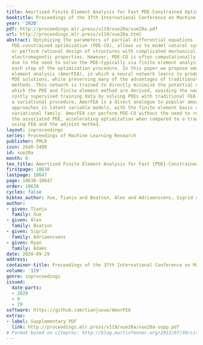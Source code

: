 ```yaml
---
title: Amortized Finite Element Analysis for Fast PDE-Constrained Optimization
booktitle: Proceedings of the 37th International Conference on Machine Learning
year: '2020'
pdf: http://proceedings.mlr.press/v119/xue20a/xue20a.pdf
url: http://proceedings.mlr.press/v119/xue20a.html
abstract: Optimizing the parameters of partial differential equations (PDEs), i.e.,
  PDE-constrained optimization (PDE-CO), allows us to model natural systems from observations
  or perform rational design of structures with complicated mechanical, thermal, or
  electromagnetic properties. However, PDE-CO is often computationally prohibitive
  due to the need to solve the PDE—typically via finite element analysis (FEA)—at
  each step of the optimization procedure. In this paper we propose amortized finite
  element analysis (AmorFEA), in which a neural network learns to produce accurate
  PDE solutions, while preserving many of the advantages of traditional finite element
  methods. This network is trained to directly minimize the potential energy from
  which the PDE and finite element method are derived, avoiding the need to generate
  costly supervised training data by solving PDEs with traditional FEA. As FEA is
  a variational procedure, AmorFEA is a direct analogue to popular amortized inference
  approaches in latent variable models, with the finite element basis acting as the
  variational family. AmorFEA can perform PDE-CO without the need to repeatedly solve
  the associated PDE, accelerating optimization when compared to a traditional workflow
  using FEA and the adjoint method.
layout: inproceedings
series: Proceedings of Machine Learning Research
publisher: PMLR
issn: 2640-3498
id: xue20a
month: 0
tex_title: Amortized Finite Element Analysis for Fast {PDE}-Constrained Optimization
firstpage: 10638
lastpage: 10647
page: 10638-10647
order: 10638
cycles: false
bibtex_author: Xue, Tianju and Beatson, Alex and Adriaenssens, Sigrid and Adams, Ryan
author:
- given: Tianju
  family: Xue
- given: Alex
  family: Beatson
- given: Sigrid
  family: Adriaenssens
- given: Ryan
  family: Adams
date: 2020-09-29
address: 
container-title: Proceedings of the 37th International Conference on Machine Learning
volume: '119'
genre: inproceedings
issued:
  date-parts:
  - 2020
  - 9
  - 29
software: https://github.com/tianjuxue/AmorFEA
extras:
- label: Supplementary PDF
  link: http://proceedings.mlr.press/v119/xue20a/xue20a-supp.pdf
# Format based on citeproc: http://blog.martinfenner.org/2013/07/30/citeproc-yaml-for-bibliographies/
---
```


